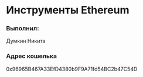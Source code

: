 # Инструменты Ethereum

### Выполнил:
Думкин Никита
### Адрес кошелька
0x96965B467A33EfD4380b9F9A71fd54BC2b47C54D
